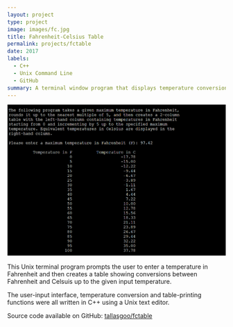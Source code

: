 ```yaml
---
layout: project
type: project
image: images/fc.jpg
title: Fahrenheit-Celsius Table
permalink: projects/fctable
date: 2017
labels:
  - C++
  - Unix Command Line
  - GitHub
summary: A terminal window program that displays temperature conversions between Fahrenheit and Celsius.
---
```


<img class="ui medium right floated rounded image" src="../images/temp-table-input.png">

This Unix terminal program prompts the user to enter a temperature in Fahrenheit and then creates a table showing conversions between Fahrenheit and Celsuis up to the given input temperature.

The user-input interface, temperature conversion and table-printing functions were all written in C++ using a Unix text editor.
 
Source code available on GitHub: <a href="https://github.com/tallasgoo/fctable"><i class="large github icon"></i>tallasgoo/fctable</a>
